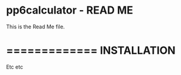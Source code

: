 pp6calculator - READ ME
===============================
This is the Read Me file.

=============
INSTALLATION
=============

Etc etc